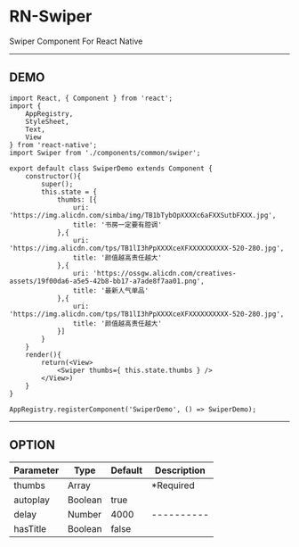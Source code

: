 # RN-Swiper 
Swiper Component For React Native   
***
## DEMO

```
import React, { Component } from 'react';
import {
    AppRegistry,
    StyleSheet,
    Text,
    View
} from 'react-native';
import Swiper from './components/common/swiper';

export default class SwiperDemo extends Component {
    constructor(){
        super();
        this.state = {
            thumbs: [{
                uri: 'https://img.alicdn.com/simba/img/TB1bTybOpXXXXc6aFXXSutbFXXX.jpg',
                title: '书房一定要有腔调'
            },{
                uri: 'https://img.alicdn.com/tps/TB1lI3hPpXXXXceXFXXXXXXXXXX-520-280.jpg',
                title: '颜值越高责任越大'
            },{
                uri: 'https://ossgw.alicdn.com/creatives-assets/19f00da6-a5e5-42b8-bb17-a7ade8f7aa01.png',
                title: '最新人气单品'
            },{
                uri: 'https://img.alicdn.com/tps/TB1lI3hPpXXXXceXFXXXXXXXXXX-520-280.jpg',
                title: '颜值越高责任越大'
            }]
        }
    }
    render(){
        return(<View>
            <Swiper thumbs={ this.state.thumbs } />
        </View>)
    }
}

AppRegistry.registerComponent('SwiperDemo', () => SwiperDemo);
```  
***
## OPTION

| Parameter | Type | Default | Description |   
|-----------|------|--------|----------|
| thumbs | Array | | *Required |
| autoplay | Boolean | true |
| delay | Number | 4000 |----------|
| hasTitle | Boolean | false | |



